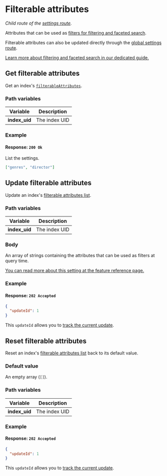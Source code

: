 # Filterable attributes

_Child route of the [settings route](/reference/api/settings.md)._

Attributes that can be used as [filters for filtering and faceted search](/reference/features/filtering_and_faceted_search.md).

Filterable attributes can also be updated directly through the [global settings route](/reference/api/settings.md#update-settings).

[Learn more about filtering and faceted search in our dedicated guide.](/reference/features/filtering_and_faceted_search.md)

## Get filterable attributes

<RouteHighlighter method="GET" route="/indexes/:index_uid/settings/filterable-attributes" />

Get an index's [`filterableAttributes`](/reference/features/filtering_and_faceted_search.md).

### Path variables

| Variable      | Description   |
| ------------- | ------------- |
| **index_uid** | The index UID |

### Example

<CodeSamples id="get_filterable_attributes_1" />

#### Response: `200 Ok`

List the settings.

```json
["genres", "director"]
```

## Update filterable attributes

<RouteHighlighter method="POST" route="/indexes/:index_uid/settings/filterable-attributes" />

Update an index's [filterable attributes list](/reference/features/filtering_and_faceted_search.md).

### Path variables

| Variable      | Description   |
| ------------- | ------------- |
| **index_uid** | The index UID |

### Body

An array of strings containing the attributes that can be used as filters at query time.

[You can read more about this setting at the feature reference page.](/reference/features/settings.md#filterable-attributes)

### Example

<CodeSamples id="update_filterable_attributes_1" />

#### Response: `202 Accepted`

```json
{
  "updateId": 1
}
```

This `updateId` allows you to [track the current update](/reference/api/updates.md).

## Reset filterable attributes

<RouteHighlighter method="DELETE" route="/indexes/:index_uid/settings/filterable-attributes"/>

Reset an index's [filterable attributes list](/reference/features/filtering_and_faceted_search.md) back to its default value.

### Default value

An empty array (`[]`).

### Path variables

| Variable      | Description   |
| ------------- | ------------- |
| **index_uid** | The index UID |

### Example

<CodeSamples id="reset_filterable_attributes_1" />

#### Response: `202 Accepted`

```json
{
  "updateId": 1
}
```

This `updateId` allows you to [track the current update](/reference/api/updates.md).
